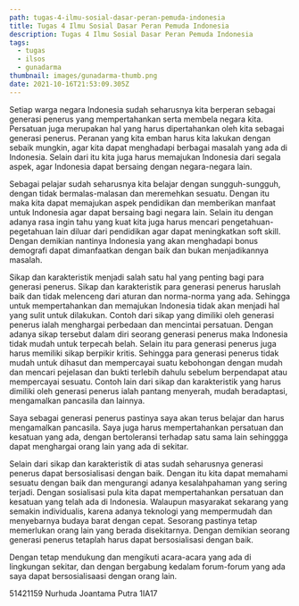 ```yaml
---
path: tugas-4-ilmu-sosial-dasar-peran-pemuda-indonesia
title: Tugas 4 Ilmu Sosial Dasar Peran Pemuda Indonesia
description: Tugas 4 Ilmu Sosial Dasar Peran Pemuda Indonesia
tags:
  - tugas
  - ilsos
  - gunadarma
thumbnail: images/gunadarma-thumb.png
date: 2021-10-16T21:53:09.305Z
---
```


Setiap warga negara Indonesia sudah seharusnya kita berperan sebagai generasi penerus yang mempertahankan serta membela negara kita. Persatuan juga merupakan hal yang harus dipertahankan oleh kita sebagai generasi penerus. Peranan yang kita emban harus kita lakukan dengan sebaik mungkin, agar kita dapat menghadapi berbagai masalah yang ada di Indonesia. Selain dari itu kita juga harus memajukan Indonesia dari segala aspek, agar Indonesia dapat bersaing dengan negara-negara lain.

Sebagai pelajar sudah seharusnya kita belajar dengan sungguh-sungguh, dengan tidak bermalas-malasan dan meremehkan sesuatu. Dengan itu maka kita dapat memajukan aspek pendidikan dan memberikan manfaat untuk Indonesia agar dapat bersaing bagi negara lain. Selain itu dengan adanya rasa ingin tahu yang kuat kita juga harus mencari pengetahuan-pegetahuan lain diluar dari pendidikan agar dapat meningkatkan soft skill. Dengan demikian nantinya Indonesia yang akan menghadapi bonus demografi dapat dimanfaatkan dengan baik dan bukan menjadikannya masalah.

Sikap dan karakteristik menjadi salah satu hal yang penting bagi para generasi penerus. Sikap dan karakteristik para generasi penerus haruslah baik dan tidak melenceng dari aturan dan norma-norma yang ada. Sehingga untuk mempertahankan dan memajukan Indonesia tidak akan menjadi hal yang sulit untuk dilakukan. Contoh dari sikap yang dimiliki oleh generasi penerus ialah menghargai perbedaan dan mencintai persatuan. Dengan adanya sikap tersebut dalam diri seorang generasi penerus maka Indonesia tidak mudah untuk terpecah belah. Selain itu para generasi penerus juga harus memiliki sikap berpikir kritis. Sehingga para generasi penerus tidak mudah untuk dihasut dan mempercayai suatu kebohongan dengan mudah dan mencari pejelasan dan bukti terlebih dahulu sebelum berpendapat atau mempercayai sesuatu. Contoh lain dari sikap dan karakteristik yang harus dimiliki oleh generasi penerus ialah pantang menyerah, mudah beradaptasi, mengamalkan pancasila dan lainnya.

Saya sebagai generasi penerus pastinya saya akan terus belajar dan harus mengamalkan pancasila. Saya juga harus mempertahankan persatuan dan kesatuan yang ada, dengan bertoleransi terhadap satu sama lain sehinggga dapat menghargai orang lain yang ada di sekitar.

Selain dari sikap dan karakteristik di atas sudah seharusnya generasi penerus dapat bersosialisasi dengan baik. Dengan itu kita dapat memahami sesuatu dengan baik dan mengurangi adanya kesalahpahaman yang sering terjadi. Dengan sosialisasi pula kita dapat mempertahankan persatuan dan kesatuan yang telah ada di Indonesia. Walaupun masyarakat sekarang yang semakin individualis, karena adanya teknologi yang mempermudah dan menyebarnya budaya barat dengan cepat. Sesorang pastinya tetap memerlukan orang lain yang berada disekitarnya. Dengan demikian seorang generasi penerus tetaplah harus dapat bersosialisasi dengan baik.

Dengan tetap mendukung dan mengikuti acara-acara yang ada di lingkungan sekitar, dan dengan bergabung kedalam forum-forum yang ada saya dapat bersosialisaasi dengan orang lain.

51421159 Nurhuda Joantama Putra 1IA17
